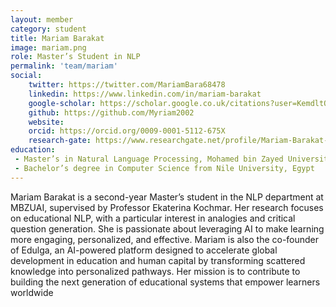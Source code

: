 ```yaml
---
layout: member
category: student
title: Mariam Barakat
image: mariam.png
role: Master’s Student in NLP
permalink: 'team/mariam'
social:
    twitter: https://twitter.com/MariamBara68478
    linkedin: https://www.linkedin.com/in/mariam-barakat
    google-scholar: https://scholar.google.co.uk/citations?user=KemdltQAAAAJ&hl=en‪
    github: https://github.com/Myriam2002
    website:
    orcid: https://orcid.org/0009-0001-5112-675X
    research-gate: https://www.researchgate.net/profile/Mariam-Barakat-6?ev=hdr_xprf
education:
 - Master’s in Natural Language Processing, Mohamed bin Zayed University of Artificial Intelligence (MBZUAI), UAE(ongoing)
 - Bachelor’s degree in Computer Science from Nile University, Egypt 
---
```


Mariam Barakat is a second-year Master’s student in the NLP department at MBZUAI, supervised by Professor Ekaterina Kochmar. Her research focuses on educational NLP, with a particular interest in analogies and critical question generation. She is passionate about leveraging AI to make learning more engaging, personalized, and effective. Mariam is also the co-founder of Edulga, an AI-powered platform designed to accelerate global development in education and human capital by transforming scattered knowledge into personalized pathways. Her mission is to contribute to building the next generation of educational systems that empower learners worldwide
